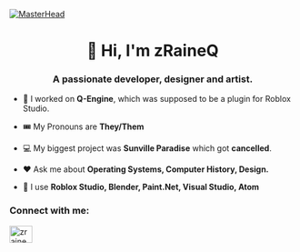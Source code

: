 [![MasterHead](https://i.imgur.com/Mek9naK.gif)](https://devforum.roblox.com/t/2594639)
<h1 align="center">👋 Hi, I'm zRaineQ</h1>
<h3 align="center">A passionate developer, designer and artist.</h3>

- 🔭 I worked on **Q-Engine**, which was supposed to be a plugin for Roblox Studio.

- 🎟️ My Pronouns are **They/Them**

- 💻 My biggest project was **Sunville Paradise** which got **cancelled**.

- ❤ Ask me about **Operating Systems, Computer History, Design.**

- 🎨 I use **Roblox Studio, Blender, Paint.Net, Visual Studio, Atom**

<h3 align="left">Connect with me:</h3>
<p align="left">
<a href="https://www.youtube.com/c/qraindrop" target="blank"><img align="center" src="https://raw.githubusercontent.com/rahuldkjain/github-profile-readme-generator/master/src/images/icons/Social/youtube.svg" alt="zraineq" height="30" width="40" /></a>
</p>
